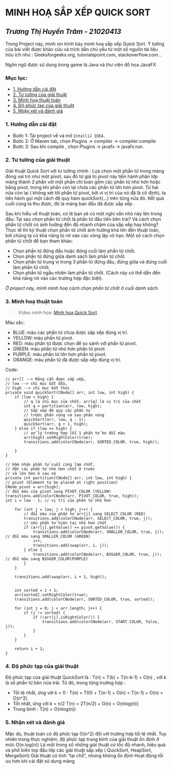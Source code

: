 # MINH HOẠ SẮP XẾP QUICK SORT
_Trương Thị Huyền Trâm - 21020413_
--------------------------
Trong Project này, mình xin trình bày minh hoạ sắp xếp Quick Sort. Ý  tưởng của bài viết được khảo cứu và trích dẫn chủ yếu từ một số nguồn tài liệu hữu ích như : Geeksforgeeks.org, tutorialspoint.com, stackoverflow.com…

Ngôn ngữ được sử dụng trong game là  Java và thư viện đồ họa  JavaFX
### Mục lục:
- [1. Hướng dẫn cài đặt](https://github.com/Hakuryo0413/BTL-Quick-Sort#1--h%C6%B0%E1%BB%9Bng-d%E1%BA%ABn-c%C3%A0i-%C4%91%E1%BA%B7t)
- [2. Tư tưởng của giải thuật](https://github.com/Hakuryo0413/BTL-Quick-Sort#2-t%C6%B0-t%C6%B0%E1%BB%9Fng-c%E1%BB%A7a-gi%E1%BA%A3i-thu%E1%BA%ADt)
- [3. Minh hoạ thuật toán](https://github.com/Hakuryo0413/BTL-Quick-Sort#3-minh-ho%E1%BA%A1-thu%E1%BA%ADt-to%C3%A1n)
- [4. Độ phức tạp của giải thuật](https://github.com/Hakuryo0413/BTL-Quick-Sort#4-%C4%91%E1%BB%99-ph%E1%BB%A9c-t%E1%BA%A1p-c%E1%BB%A7a-gi%E1%BA%A3i-thu%E1%BA%ADt)
- [5. Nhận xét và đánh giá](https://github.com/Hakuryo0413/BTL-Quick-Sort#5-nh%E1%BA%ADn-x%C3%A9t-v%C3%A0-%C4%91%C3%A1nh-gi%C3%A1)



### 1.  Hướng dẫn cài đặt
   - Bước 1: Tải project về và mở `IntelliJ IDEA.`
   - Bước 2: Ở Maven tab, chọn Plugins -> compiler -> compiler:compile
   - Bước 3: Sau khi compile , chọn Plugins -> javafx -> javafx:run.

### 2. Tư tưởng của giải thuật

   Giải thuật Quick Sort với tư tưởng chính :
   Lựa chọn một phần tử trong mảng đóng vai trò như một pivot, sau đó từ giá trị pivot này tiến hành phân lớp mảng thành 2 phần với một phần chỉ toàn gồm các phần tử nhỏ hơn hoặc bằng pivot, trong khi phần còn lại chứa các phần tử lớn hơn pivot.
   Từ hai nửa còn lại ( không xét tới phần tử pivot, bởi vì vị trí của nó đã là cố định), ta tiến hành gọi một cách đệ quy hàm quickSort(...) trên từng nửa đó. Kết quả cuối cùng ta thu được, đó là mảng ban đầu đã được sắp xếp .

   Sau khi hiểu về thuật toán, có lẽ bạn sẽ có một nghi vấn nhỏ nảy lên trong đầu: Tại sao chọn phần tử chốt là phần tử đầu tiên bên trái? Và cách chọn phần tử chốt có ảnh hưởng đến độ nhanh chậm của sắp xếp hay không? Thực tế thì kỹ thuật chọn phần tử chốt ảnh hưởng khá lớn đến thuật toán, bởi chúng ta có khả năng bị rơi vào các vòng lặp vô hạn. Một số cách chọn phần tử chốt để bạn tham khảo:

- Chọn phần tử đứng đầu hoặc đứng cuối làm phần tử chốt.
- Chọn phần tử đứng giữa danh sách làm phần tử chốt.
- Chọn phần tử trung vị trong 3 phần tử đứng đầu, đứng giữa và đứng cuối làm phần tử chốt.
- Chọn phần tử ngẫu nhiên làm phần tử chốt. (Cách này có thể dẫn đến khả năng rơi vào các trường hợp đặc biệt).

_Ở project này, mình minh hoạ cách chọn phần tử chốt ở cuối danh sách._

### 3. Minh hoạ thuật toán
> Video minh họa: 
> [Minh hoạ Quick Sort](https://youtu.be/C_UwmpVDi7w)

   Màu sắc: 
   - BLUE: màu các phần tử chưa được sắp xếp đúng vị trí.
   - YELLOW: màu phần tử pivot.
   - RED: màu phần tử được chọn để so sánh với phần tử pivot.
   - GREEN: màu phần tử nhỏ hơn phần tử pivot.
   - PURPLE: màu phần tử lớn hơn phần tử pivot.
   - ORANGE: màu phần tử đã được sắp xếp đúng vị trí.

   Code:

    // arr[] --> Mảng cần được sắp xếp,
    // low --> chỉ mục bắt đầu,
    // high --> chỉ mục kết thúc
    private void quickSort(CNode[] arr, int low, int high) {
        if (low < high) {
            // q là chỉ mục của chốt, arr[q] là vị trí của chốt
            int q = partition(arr, low, high);
            // Sắp xếp đệ quy các phần tử
            // trước phân vùng và sau phân vùng
            quickSort(arr, low, q - 1);
            quickSort(arr, q + 1, high);
        } else if (low == high) {
            // xử lý trường hợp lỗi 1 phần tử ko đổi màu
            arr[high].setRightColor(true);
            transitions.add(colorCNode(arr, SORTED_COLOR, true, high));

        }
    }

    // Hàm nhận phần tử cuối cùng làm chốt,
    // đặt các phần tử nhỏ hơn chốt ở trước
    // và lớn hơn ở sau nó
    private int partition(CNode[] arr, int low, int high) {
    // pivot (Element to be placed at right position)
    CNode pivot = arr[high];
    // đổi màu của pivot sang PIVOT_COLOR (YELLOW)
    transitions.add(colorCNode(arr, PIVOT_COLOR, true, high));
    int i = low - 1; // vị trí của phần tử nhỏ hơn

        for (int j = low; j < high; j++) {
            // đổi màu của phần tử arr[j] sang SELECT_COLOR (RED)
            transitions.add(colorCNode(arr, SELECT_COLOR, true, j));
            // nếu phần tử hiện tại nhỏ hơn chốt
            if (arr[j].getValue() <= pivot.getValue()) {
                transitions.add(colorCNode(arr, SMALLER_COLOR, true, j)); // đổi màu sang SMALLER_COLOR (GREEN)
                i++;
                transitions.add(swap(arr, i, j));
            } else {
                transitions.add(colorCNode(arr, BIGGER_COLOR, true, j)); // đổi màu sang BIGGER_COLOR(PURPLE)
            }
        }

        transitions.add(swap(arr, i + 1, high));


        int sorted = i + 1;
        arr[sorted].setRightColor(true);
        transitions.add(colorCNode(arr, SORTED_COLOR, true, sorted));

        for (int j = 0; j < arr.length; j++) {
            if (j != sorted) {
                if (!arr[j].isRightColor()) {
                    transitions.add(colorCNode(arr, START_COLOR, false, j));
                }
            }
        }

        return i + 1;
    }
   
### 4. Độ phức tạp của giải thuật

   Độ phức tạp của giải thuật QuickSort là : T(n) = T(k) + T(n-k-1) + O(n) , với k là số phần tử bên nửa trái. Từ đó, trong từng trường hợp :

- Tồi tệ nhất, ứng với k = 0 : T(n) = T(0) + T(n-1) + O(n) = T(n-1) + O(n) = O(n^2)
- Tốt nhất, ứng với k = n/2 T(n) = 2T(n/2) + O(n) = O(nlog(n))
- Trung bình : T(n) = O(nlog(n))

### 5. Nhận xét và đánh giá

   Mặc dù, thuật toán có độ phức tạp O(n^2) đối với trường hợp tồi tệ nhất. Tuy nhiên trong thực nghiệm, độ phức tạp trung bình của giải thuật ổn định ở mức O(n.log(n))
   Là một trong số những giải thuật có tốc độ nhanh, hiệu quả và phổ biến top đầu lớp các giải thuật sắp xếp ( QuickSort, HeapSort, MergeSort)
   Giải thuật có tính “tại chỗ”, nhưng không ổn định
   Hoạt động tối ưu hơn khi cài đặt sử dụng mảng


